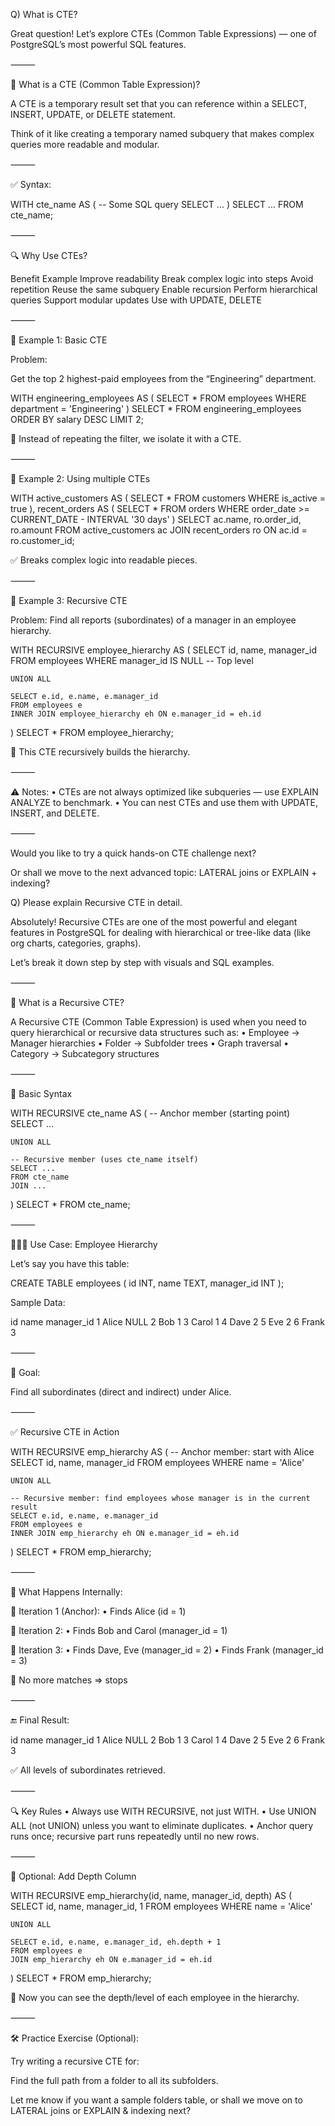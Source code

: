 Q) What is CTE?

Great question! Let’s explore CTEs (Common Table Expressions) — one of PostgreSQL’s most powerful SQL features.

⸻

📘 What is a CTE (Common Table Expression)?

A CTE is a temporary result set that you can reference within a SELECT, INSERT, UPDATE, or DELETE statement.

Think of it like creating a temporary named subquery that makes complex queries more readable and modular.

⸻

✅ Syntax:

WITH cte_name AS (
-- Some SQL query
SELECT ...
)
SELECT ...
FROM cte_name;


⸻

🔍 Why Use CTEs?

Benefit	Example
Improve readability	Break complex logic into steps
Avoid repetition	Reuse the same subquery
Enable recursion	Perform hierarchical queries
Support modular updates	Use with UPDATE, DELETE


⸻

🧪 Example 1: Basic CTE

Problem:

Get the top 2 highest-paid employees from the “Engineering” department.

WITH engineering_employees AS (
SELECT * FROM employees WHERE department = 'Engineering'
)
SELECT *
FROM engineering_employees
ORDER BY salary DESC
LIMIT 2;

🔹 Instead of repeating the filter, we isolate it with a CTE.

⸻

🧪 Example 2: Using multiple CTEs

WITH active_customers AS (
SELECT * FROM customers WHERE is_active = true
),
recent_orders AS (
SELECT * FROM orders WHERE order_date >= CURRENT_DATE - INTERVAL '30 days'
)
SELECT ac.name, ro.order_id, ro.amount
FROM active_customers ac
JOIN recent_orders ro ON ac.id = ro.customer_id;

✅ Breaks complex logic into readable pieces.

⸻

🔁 Example 3: Recursive CTE

Problem: Find all reports (subordinates) of a manager in an employee hierarchy.

WITH RECURSIVE employee_hierarchy AS (
SELECT id, name, manager_id
FROM employees
WHERE manager_id IS NULL  -- Top level

    UNION ALL

    SELECT e.id, e.name, e.manager_id
    FROM employees e
    INNER JOIN employee_hierarchy eh ON e.manager_id = eh.id
)
SELECT * FROM employee_hierarchy;

🔄 This CTE recursively builds the hierarchy.

⸻

⚠️ Notes:
•	CTEs are not always optimized like subqueries — use EXPLAIN ANALYZE to benchmark.
•	You can nest CTEs and use them with UPDATE, INSERT, and DELETE.

⸻

Would you like to try a quick hands-on CTE challenge next?

Or shall we move to the next advanced topic: LATERAL joins or EXPLAIN + indexing?

Q) Please explain Recursive CTE in detail.

Absolutely! Recursive CTEs are one of the most powerful and elegant features in PostgreSQL for dealing with hierarchical or tree-like data (like org charts, categories, graphs).

Let’s break it down step by step with visuals and SQL examples.

⸻

🔄 What is a Recursive CTE?

A Recursive CTE (Common Table Expression) is used when you need to query hierarchical or recursive data structures such as:
•	Employee → Manager hierarchies
•	Folder → Subfolder trees
•	Graph traversal
•	Category → Subcategory structures

⸻

🧱 Basic Syntax

WITH RECURSIVE cte_name AS (
-- Anchor member (starting point)
SELECT ...

    UNION ALL

    -- Recursive member (uses cte_name itself)
    SELECT ...
    FROM cte_name
    JOIN ...
)
SELECT * FROM cte_name;


⸻

🧑‍🤝‍🧑 Use Case: Employee Hierarchy

Let’s say you have this table:

CREATE TABLE employees (
id INT,
name TEXT,
manager_id INT
);

Sample Data:

id	name	manager_id
1	Alice	NULL
2	Bob	1
3	Carol	1
4	Dave	2
5	Eve	2
6	Frank	3


⸻

🎯 Goal:

Find all subordinates (direct and indirect) under Alice.

⸻

✅ Recursive CTE in Action

WITH RECURSIVE emp_hierarchy AS (
-- Anchor member: start with Alice
SELECT id, name, manager_id
FROM employees
WHERE name = 'Alice'

    UNION ALL

    -- Recursive member: find employees whose manager is in the current result
    SELECT e.id, e.name, e.manager_id
    FROM employees e
    INNER JOIN emp_hierarchy eh ON e.manager_id = eh.id
)
SELECT * FROM emp_hierarchy;


⸻

🧠 What Happens Internally:

🔹 Iteration 1 (Anchor):
•	Finds Alice (id = 1)

🔹 Iteration 2:
•	Finds Bob and Carol (manager_id = 1)

🔹 Iteration 3:
•	Finds Dave, Eve (manager_id = 2)
•	Finds Frank (manager_id = 3)

🔹 No more matches ⇒ stops

⸻

🔚 Final Result:

id	name	manager_id
1	Alice	NULL
2	Bob	1
3	Carol	1
4	Dave	2
5	Eve	2
6	Frank	3

✅ All levels of subordinates retrieved.

⸻

🔍 Key Rules
•	Always use WITH RECURSIVE, not just WITH.
•	Use UNION ALL (not UNION) unless you want to eliminate duplicates.
•	Anchor query runs once; recursive part runs repeatedly until no new rows.

⸻

🔄 Optional: Add Depth Column

WITH RECURSIVE emp_hierarchy(id, name, manager_id, depth) AS (
SELECT id, name, manager_id, 1
FROM employees
WHERE name = 'Alice'

    UNION ALL

    SELECT e.id, e.name, e.manager_id, eh.depth + 1
    FROM employees e
    JOIN emp_hierarchy eh ON e.manager_id = eh.id
)
SELECT * FROM emp_hierarchy;

🔢 Now you can see the depth/level of each employee in the hierarchy.

⸻

🛠 Practice Exercise (Optional):

Try writing a recursive CTE for:

Find the full path from a folder to all its subfolders.

Let me know if you want a sample folders table, or shall we move on to LATERAL joins or EXPLAIN & indexing next?